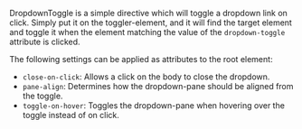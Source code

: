 
DropdownToggle is a simple directive which will toggle a dropdown link on click.  Simply put it on the toggler-element, and it will find the target element and toggle it when the element matching the value of the `dropdown-toggle` attribute is clicked.

The following settings can be applied as attributes to the root element:

- `close-on-click`: Allows a click on the body to close the dropdown.
- `pane-align`: Determines how the dropdown-pane should be aligned from the toggle.
- `toggle-on-hover`: Toggles the dropdown-pane when hovering over the toggle instead of on click. 
